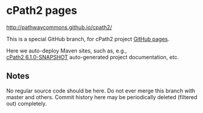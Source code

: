 # cPath2 pages
http://pathwaycommons.github.io/cpath2/

This is a special GitHub branch, for cPath2 project [GitHub pages](http://pages.github.com). 

Here we auto-deploy Maven sites, such as, e.g.,  
[cPath2 6.1.0-SNAPSHOT](http://pathwaycommons.github.io/cpath2/6.1.0-SNAPSHOT/) 
auto-generated project documentation, etc.

## Notes
No regular source code should be here. 
Do not ever merge this branch with master and others.
Commit history here may be periodically deleted (filtered out) completely.
